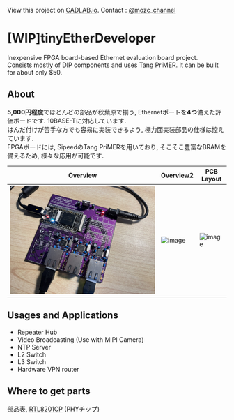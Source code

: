 View this project on [CADLAB.io](https://cadlab.io/project/25780). 
Contact : [@mozc_channel](https://twitter.com/mozc_channel)

# [WIP]tinyEtherDeveloper
Inexpensive FPGA board-based Ethernet evaluation board project.  
Consists mostly of DIP components and uses Tang PriMER. It can be built for about only $50.

## About
**5,000円程度**でほとんどの部品が秋葉原で揃う, Ethernetポートを**4つ**備えた評価ボードです. 10BASE-Tに対応しています.  
はんだ付けが苦手な方でも容易に実装できるよう, 極力面実装部品の仕様は控えています.  
FPGAボードには, SipeedのTang PriMERを用いており, そこそこ豊富なBRAMを備えるため, 様々な応用が可能です.

| Overview | Overview2 | PCB Layout |
| --- | --- |  --- |
| ![assembleBoard](photo.jpg) | ![image](https://user-images.githubusercontent.com/11572379/177893836-ef3590b5-e114-4030-a8f4-406668eed1c5.png) |![image](https://user-images.githubusercontent.com/11572379/177893259-ae57e3e7-09b9-4d4e-ae43-94de1321b457.png) |
## Usages and Applications
- Repeater Hub
- Video Broadcasting (Use with MIPI Camera)
- NTP Server
- L2 Switch
- L3 Switch
- Hardware VPN router

## Where to get parts
[部品表](https://partscabi.net/list/92284b79-cc50-4855-a5a0-e0b6e620e11a), [RTL8201CP](https://jp.rs-online.com/web/p/ethernet-interface-ics/0419952) (PHYチップ)
